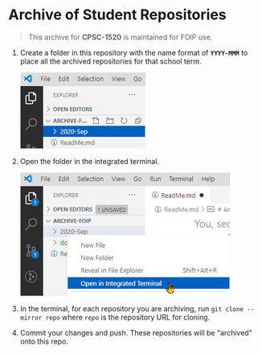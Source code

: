 # Archive of Student Repositories

> This archive for **CPSC-1520** is maintained for FOIP use.

1. Create a folder in this repository with the name format of **`YYYY-MMM`** to place all the archived repositories for that school term.

    ![](./docs/images/Archive-Folder.png)

1. Open the folder in the integrated terminal.

    ![](./docs/images/Open-In-Terminal.png)

1. In the terminal, for each repository you are archiving, run `git clone --mirror repo` where *`repo`* is the repository URL for cloning.
1. Commit your changes and push. These repositories will be "archived" onto this repo.


